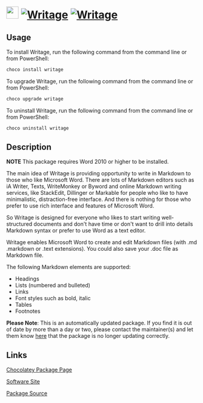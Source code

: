 ﻿# <img src="https://cdn.jsdelivr.net/gh/mkevenaar/chocolatey-packages@6e694f4b85a55e659b9f4d33758e4e556afff533/icons/writage.png" width="32" height="32"/> [![Writage](https://img.shields.io/chocolatey/v/writage.svg?label=Writage)](https://community.chocolatey.org/packages/writage) [![Writage](https://img.shields.io/chocolatey/dt/writage.svg)](https://community.chocolatey.org/packages/writage)

## Usage

To install Writage, run the following command from the command line or from PowerShell:

```powershell
choco install writage
```

To upgrade Writage, run the following command from the command line or from PowerShell:

```powershell
choco upgrade writage
```

To uninstall Writage, run the following command from the command line or from PowerShell:

```powershell
choco uninstall writage
```

## Description

**NOTE** This package requires Word 2010 or higher to be installed.

The main idea of Writage is providing opportunity to write in Markdown to those who like Microsoft Word. There are lots of Markdown editors such as iA Writer, Texts, WriteMonkey or Byword and online Markdown writing services, like StackEdit, Dillinger or Markable for people who like to have minimalistic, distraction-free interface. And there is nothing for those who prefer to use rich interface and features of Microsoft Word.

So Writage is designed for everyone who likes to start writing well-structured documents and don't have time or don't want to drill into details Markdown syntax or prefer to use Word as a text editor.

Writage enables Microsoft Word to create and edit Markdown files (with .md .markdown or .text extensions). You could also save your .doc file as Markdown file.

The following Markdown elements are supported:

- Headings
- Lists (numbered and bulleted)
- Links
- Font styles such as bold, italic
- Tables
- Footnotes

**Please Note**: This is an automatically updated package. If you find it is
out of date by more than a day or two, please contact the maintainer(s) and
let them know [here](https://github.com/mkevenaar/chocolatey-packages/issues) that the package is no longer updating correctly.


## Links

[Chocolatey Package Page](https://community.chocolatey.org/packages/writage)

[Software Site](http://www.writage.com/)

[Package Source](https://github.com/mkevenaar/chocolatey-packages/tree/master/automatic/writage)

